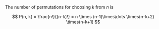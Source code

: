 The number of permutations for choosing $k$ from $n$ is

$$
P(n, k) = \frac{n!}{(n-k)!} = n \times (n-1)\times\dots \times(n-k+2) \times(n-k+1)
$$